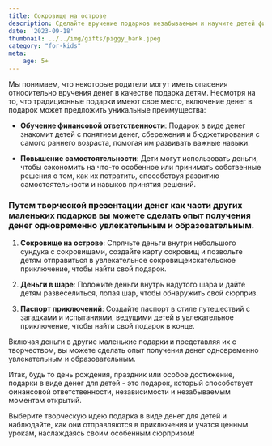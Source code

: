 ```yaml
---
title: Сокровище на острове
description: Сделайте вручение подарков незабываемым и научите детей финансовой ответственности, представив деньги с творчеством.
date: '2023-09-18'
thumbnail: ../../img/gifts/piggy_bank.jpeg
category: "for-kids"
meta:
    age: 5+
---
```

Мы понимаем, что некоторые родители могут иметь опасения относительно вручения денег в качестве подарка детям. Несмотря на то, что традиционные подарки имеют свое место, включение денег в подарок может предложить уникальные преимущества:

- **Обучение финансовой ответственности**: Подарок в виде денег знакомит детей с понятием денег, сбережения и бюджетирования с самого раннего возраста, помогая им развивать важные навыки.

- **Повышение самостоятельности**: Дети могут использовать деньги, чтобы сэкономить на что-то особенное или принимать собственные решения о том, как их потратить, способствуя развитию самостоятельности и навыков принятия решений.

### Путем творческой презентации денег как части других маленьких подарков вы можете сделать опыт получения денег одновременно увлекательным и образовательным.

1. **Сокровище на острове**: Спрячьте деньги внутри небольшого сундука с сокровищами, создайте карту сокровищ и позвольте детям отправиться в увлекательное сокровищеискательское приключение, чтобы найти свой подарок.

2. **Деньги в шаре**: Положите деньги внутрь надутого шара и дайте детям развеселиться, лопая шар, чтобы обнаружить свой сюрприз.

3. **Паспорт приключений**: Создайте паспорт в стиле путешествий с загадками и испытаниями, ведущими детей в увлекательное приключение, чтобы найти свой подарок в конце.

Включая деньги в другие маленькие подарки и представляя их с творчеством, вы можете сделать опыт получения денег одновременно увлекательным и образовательным.

Итак, будь то день рождения, праздник или особое достижение, подарки в виде денег для детей - это подарок, который способствует финансовой ответственности, независимости и незабываемым моментам открытий.

Выберите творческую идею подарка в виде денег для детей и наблюдайте, как они отправляются в приключения и учатся ценным урокам, наслаждаясь своим особенным сюрпризом!
